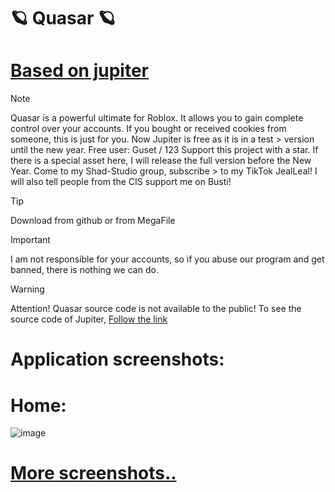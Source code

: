 # 🪐 Quasar 🪐

# [Based on jupiter](https://github.com/VZXdev/Jupiter)
> [!NOTE]  
>  Quasar is a powerful ultimate for Roblox. It allows you to gain complete control over your accounts. If you bought or received cookies from someone, this is just for you. Now Jupiter is free as it is in a test  > version until the new year. Free user: Guset / 123 Support this project with a star. If there is a special asset here, I will release the full version before the New Year. Come to my Shad-Studio group, subscribe > to my TikTok JealLeal! I will also tell people from the CIS support me on Busti!

> [!TIP]
> Download from github or from MegaFile

> [!IMPORTANT]
> I am not responsible for your accounts, so if you abuse our program and get banned, there is nothing we can do.

> [!WARNING]
> Attention! Quasar source code is not available to the public! To see the source code of Jupiter, [Follow the link](https://github.com/VZXdev/Jupiter)



# Application screenshots:
# Home: 
![image](https://github.com/user-attachments/assets/a189195c-5caa-4c81-8843-1e0834a49e69)
# [More screenshots..](https://github.com/VZXdev/Jupiter)
